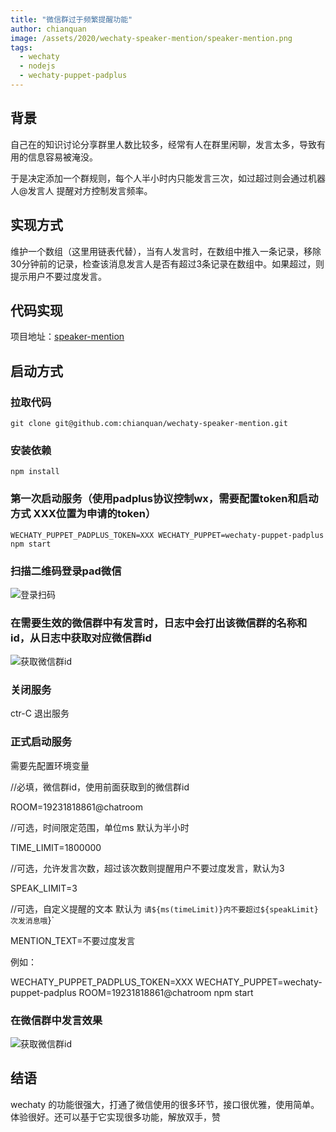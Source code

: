 ```yaml
---
title: "微信群过于频繁提醒功能"
author: chianquan
image: /assets/2020/wechaty-speaker-mention/speaker-mention.png
tags:
  - wechaty
  - nodejs
  - wechaty-puppet-padplus
---
```


## 背景

自己在的知识讨论分享群里人数比较多，经常有人在群里闲聊，发言太多，导致有用的信息容易被淹没。

于是决定添加一个群规则，每个人半小时内只能发言三次，如过超过则会通过机器人@发言人 提醒对方控制发言频率。

## 实现方式

维护一个数组（这里用链表代替），当有人发言时，在数组中推入一条记录，移除30分钟前的记录，检查该消息发言人是否有超过3条记录在数组中。如果超过，则提示用户不要过度发言。

## 代码实现

项目地址：[speaker-mention](https://github.com/chianquan/wechaty-speaker-mention)

## 启动方式

### 拉取代码

    git clone git@github.com:chianquan/wechaty-speaker-mention.git

### 安装依赖

    npm install

### 第一次启动服务（使用padplus协议控制wx，需要配置token和启动方式 XXX位置为申请的token）

    WECHATY_PUPPET_PADPLUS_TOKEN=XXX WECHATY_PUPPET=wechaty-puppet-padplus npm start

### 扫描二维码登录pad微信

  ![登录扫码](/assets/2020/wechaty-speaker-mention/speaker-mention-scan.png)

### 在需要生效的微信群中有发言时，日志中会打出该微信群的名称和id，从日志中获取对应微信群id

  ![获取微信群id](/assets/2020/wechaty-speaker-mention/speaker-mention-get-wxg-id.png)

### 关闭服务

  ctr-C 退出服务

### 正式启动服务

需要先配置环境变量

//必填，微信群id，使用前面获取到的微信群id

ROOM=19231818861@chatroom

//可选，时间限定范围，单位ms 默认为半小时

TIME_LIMIT=1800000

//可选，允许发言次数，超过该次数则提醒用户不要过度发言，默认为3

SPEAK_LIMIT=3

//可选，自定义提醒的文本 默认为 `请${ms(timeLimit)}内不要超过${speakLimit}次发消息哦`}`

MENTION_TEXT=不要过度发言  

例如：

  WECHATY_PUPPET_PADPLUS_TOKEN=XXX WECHATY_PUPPET=wechaty-puppet-padplus ROOM=19231818861@chatroom npm start

### 在微信群中发言效果

   ![获取微信群id](/assets/2020/wechaty-speaker-mention/speaker-mention-result.png)

## 结语

  wechaty 的功能很强大，打通了微信使用的很多环节，接口很优雅，使用简单。体验很好。还可以基于它实现很多功能，解放双手，赞
